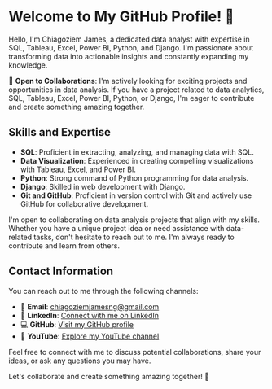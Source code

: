 # Welcome to My GitHub Profile! 👋

Hello, I'm Chiagoziem James, a dedicated data analyst with expertise in SQL, Tableau, Excel, Power BI, Python, and Django. I'm passionate about transforming data into actionable insights and constantly expanding my knowledge.

🔭 **Open to Collaborations**: I'm actively looking for exciting projects and opportunities in data analysis. If you have a project related to data analytics, SQL, Tableau, Excel, Power BI, Python, or Django, I'm eager to contribute and create something amazing together.

## Skills and Expertise
- **SQL**: Proficient in extracting, analyzing, and managing data with SQL.
- **Data Visualization**: Experienced in creating compelling visualizations with Tableau, Excel, and Power BI.
- **Python**: Strong command of Python programming for data analysis.
- **Django**: Skilled in web development with Django.
- **Git and GitHub**: Proficient in version control with Git and actively use GitHub for collaborative development.

I'm open to collaborating on data analysis projects that align with my skills. Whether you have a unique project idea or need assistance with data-related tasks, don't hesitate to reach out to me. I'm always ready to contribute and learn from others.

## Contact Information

You can reach out to me through the following channels:
- 📧 **Email**: chiagoziemjamesng@gmail.com
- 💼 **LinkedIn**: [Connect with me on LinkedIn](https://www.linkedin.com/in/chiagoziemjames/)
- 💻 **GitHub**: [Visit my GitHub profile](https://github.com/chiagoziemng)
- 🎥 **YouTube**: [Explore my YouTube channel](https://www.youtube.com/@LogicLuminaries)

Feel free to connect with me to discuss potential collaborations, share your ideas, or ask any questions you may have.

Let's collaborate and create something amazing together! 🚀
